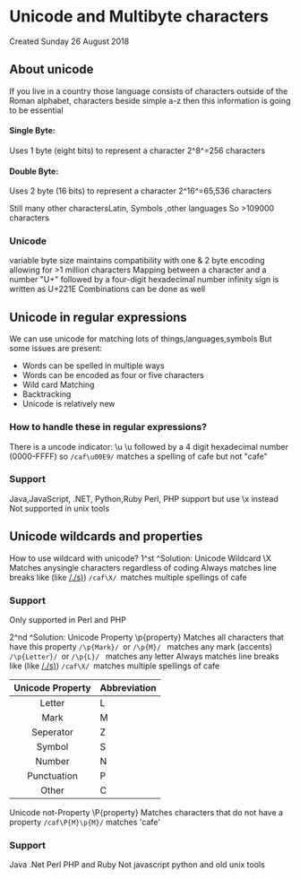 # Unicode and Multibyte characters
Created Sunday 26 August 2018

About unicode
-------------
If you live in a country those language consists of characters outside of the Roman alphabet,
characters beside simple a-z then this information is going to be essential

#### Single Byte:
Uses 1 byte (eight bits) to represent a character 2^8^=256 characters


#### Double Byte:
Uses 2 byte (16 bits) to represent a character 2^16^=65,536 characters

Still many other charactersLatin, Symbols ,other languages
So >109000 characters

### Unicode
variable byte size
maintains compatibility with one & 2 byte encoding
allowing for >1 million characters
Mapping between a character and a number
"U+" followed by a four-digit hexadecimal number
infinity sign is written as U+221E
Combinations can be done as well


Unicode in regular expressions
------------------------------
We can use unicode for matching lots of things,languages,symbols
But some issues are present:

* Words can be spelled in multiple ways
* Words can be encoded as four or five characters
* Wild card Matching
* Backtracking
* Unicode is relatively new


### How to handle these in regular expressions?
There is a uncode indicator: \u
\u followed by a 4 digit hexadecimal number (0000-FFFF)
so ``/caf\u00E9/`` matches a spelling of cafe but not "cafe"


### Support
Java,JavaScript, .NET, Python,Ruby
Perl, PHP support but use \x instead
Not supported in unix tools


Unicode wildcards and properties
--------------------------------
How to use wildcard with unicode?
1^st ^Solution: Unicode Wildcard \X
Matches anysingle characters regardless of coding
Always matches line breaks like (like [/./s)](file:///s))
``/caf\X/ ``matches multiple spellings of cafe

### Support
Only supported in Perl and PHP

2^nd ^Solution: Unicode Property \p{property}
Matches all characters that have this property
``/\p{Mark}/ ``or ``/\p{M}/ `` matches any mark (accents)
``/\p{Letter}/ ``or ``/\p{L}/ `` matches any letter 
Always matches line breaks like (like [/./s)](file:///s))
``/caf\X/ ``matches multiple spellings of cafe

| Unicode Property | Abbreviation |
|:----------------:|:-------------|
|      Letter      | L            |
|       Mark       | M            |
|    Seperator     | Z            |
|      Symbol      | S            |
|      Number      | N            |
|   Punctuation    | P            |
|      Other       | C            |


Unicode not-Property \P{property}
Matches characters that do not have a property
``/caf\P{M}\p{M}/`` matches 'cafe'


### Support
 Java .Net Perl PHP and Ruby 
Not javascript python and old unix tools
	


